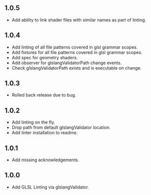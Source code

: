 ## 1.0.5
 * Add ability to link shader files with similar names as part of linting.

## 1.0.4
  * Add linting of all file patterns covered in glsl grammar scopes.
  * Add fixtures for all file patterns covered in glsl grammar scopes.
  * Add spec for geometry shaders.
  * Add observer for glslangValidatorPath change events.
  * Check glslangValidatorPath exists and is executable on change.

## 1.0.3
  * Rolled back release due to bug.

## 1.0.2
  * Add linting on the fly.
  * Drop path from default glslangValidator location.
  * Add linter installation to readme.

## 1.0.1
  * Add missing acknowledgements.

## 1.0.0
  * Add GLSL Linting via glslangValidator.
